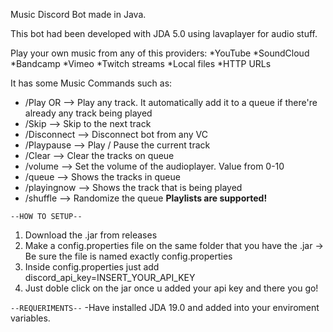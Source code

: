 Music Discord Bot made in Java. 

This bot had been developed with JDA 5.0 using lavaplayer for audio stuff.

Play your own music from any of this providers:
*YouTube
*SoundCloud
*Bandcamp
*Vimeo
*Twitch streams
*Local files
*HTTP URLs

It has some Music Commands such as:
* /Play <url> OR <song name> --> Play any track. It automatically add it to a queue if there're already any track being played
* /Skip <amount> --> Skip to the next track
* /Disconnect --> Disconnect bot from any VC
* /Playpause --> Play / Pause the current track
* /Clear --> Clear the tracks on queue
* /volume <Int Value> --> Set the volume of the audioplayer. Value from 0-10
* /queue --> Shows the tracks in queue
* /playingnow --> Shows the track that is being played
* /shuffle --> Randomize the queue
**Playlists are supported!**

`--HOW TO SETUP--`
1. Download the .jar from releases 
2. Make a config.properties file on the same folder that you have the .jar -> Be sure the file is named exactly config.properties 
3. Inside config.properties just add discord_api_key=INSERT_YOUR_API_KEY 
4. Just doble click on the jar once u added your api key and there you go!

`--REQUERIMENTS--`
-Have installed JDA 19.0 and added into your enviroment variables.
